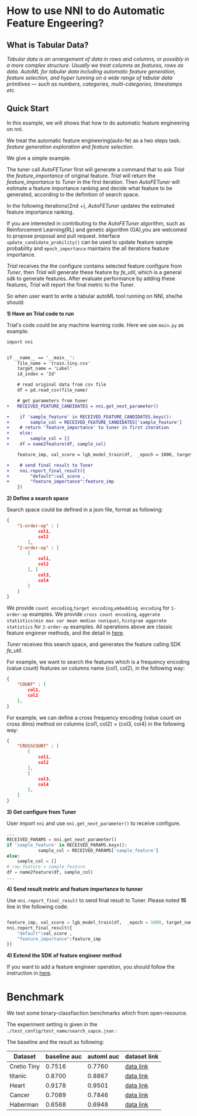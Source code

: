 # How to use NNI to do Automatic Feature Engeering?

## What is Tabular Data?

*Tabular data is an arrangement of data in rows and columns, or possibly in a more complex structure. Usually we treat columns as features, rows as data. AutoML for tabular data including automatic feature generation, feature selection, and hyper tunning on a wide range of tabular data primitives — such as numbers, categories, multi-categories, timestamps etc.*

## Quick Start

In this example, we will shows that how to do automatic feature engineering on nni.

We treat the automatic feature engineering(auto-fe) as a two steps task. *feature generation exploration* and *feature selection*.

We give a simple example.

The tuner call *AutoFETuner* first will generate a command that to ask *Trial* the *feature_importance* of original feature. *Trial* will return the *feature_importance* to *Tuner* in the first iteration. Then *AutoFETuner* will estimate a feature importance ranking and decide what feature to be generated, according to the definition of search space.

In the following iterations(2nd +), *AutoFETuner* updates the estimated feature importance ranking.

If you are interested in contributing to the *AutoFETuner* algorithm, such as Reinforcement Learning(RL) and genetic algorithm (GA),you are welcomed to propose proposal and pull request.  Interface `update_candidate_probility()` can be used to update feature sample probability and `epoch_importance` maintains the all iterations feature importance.

*Trial* receives the the configure contains selected feature configure from *Tuner*, then *Trial* will generate these feature by *fe_util*, which is a general sdk to generate features. After evaluate performance by adding these features, *Trial* will report the final metric to the Tuner.


So when user want to write a tabular autoML tool running on NNI, she/he should:

**1) Have an Trial code to run**

Trial's code could be any machine learning code. 
Here we use `main.py` as example:

```diff
import nni


if __name__ == '__main__':
    file_name = 'train.tiny.csv'
    target_name = 'Label'
    id_index = 'Id'

    # read original data from csv file
    df = pd.read_csv(file_name)

    # get parameters from tuner
+   RECEIVED_FEATURE_CANDIDATES = nni.get_next_parameter()

+    if 'sample_feature' in RECEIVED_FEATURE_CANDIDATES.keys():
+        sample_col = RECEIVED_FEATURE_CANDIDATES['sample_feature']
+    # return 'feature_importance' to tuner in first iteration
+    else:
+        sample_col = []
+    df = name2feature(df, sample_col)

    feature_imp, val_score = lgb_model_train(df,  _epoch = 1000, target_name = target_name, id_index = id_index)

+    # send final result to Tuner
+    nni.report_final_result({
+        "default":val_score , 
+        "feature_importance":feature_imp
    })
```

**2) Define a search space**

Search space could be defined in a json file, format as following: 

```json
{
    "1-order-op" : [
            col1,
            col2
        ],
    "2-order-op" : [
        [
            col1,
            col2
        ], [
            col3, 
            col4
        ]
    ]
}
```
We provide `count encoding`,`target encoding`,`embedding encoding` for `1-order-op` examples.
We provide `cross count encoding`, `aggerate statistics(min max var mean median nunique)`, `histgram aggerate statistics` for `2-order-op` examples.
All operations above are classic feature enginner methods, and the detail in [here](AutoFEOp.md). 

*Tuner* receives this search space, and generates the feature calling SDK *fe_util*.

For example, we want to search the features which is a frequency encoding (value count) features on columns name {col1, col2}, in the following way:

```json
{
    "COUNT" : [
        col1,
        col2
    ],
}
```

For example, we can define a cross frequency encoding (value count on cross dims) method on columns {col1, col2} × {col3, col4} in the following way:

```json
{
    "CROSSCOUNT" : [
        [
            col1,
            col2
        ],
        [
            col3,
            col4
        ],
    ]
}
```

**3) Get configure from Tuner**

User import `nni` and use `nni.get_next_parameter()` to receive configure. 

```python
...
RECEIVED_PARAMS = nni.get_next_parameter()
if 'sample_feature' in RECEIVED_PARAMS.keys():
            sample_col = RECEIVED_PARAMS['sample_feature']
else:
    sample_col = []
# raw_feature + sample_feature
df = name2feature(df, sample_col)
...
```


**4)  Send result metric and feature importance to tunner**

Use `nni.report_final_result` to send final result to Tuner. Please noted **15** line in the following code.

```python

feature_imp, val_score = lgb_model_train(df,  _epoch = 1000, target_name = target_name, id_index = id_index)
nni.report_final_result({
    "default":val_score , 
    "feature_importance":feature_imp
})
```

**4) Extend the SDK of feature engineer method**

If you want to add a feature engineer operation, you should follow the  instruction in [here](AutoFEOp.md). 

# Benchmark

We test some binary-classfiaction benchmarks which from open-resource.

The experiment setting is given in the `./test_config/test_name/search_sapce.json` :

The baseline and the result as following:

|  Dataset   | baseline auc  | automl auc| dataset link| 
|  ----  | ----  | ----  | ----  |
| Cretio Tiny  | 0.7516 | 0.7760 |[data link](https://labs.criteo.com/category/dataset/) |
| titanic  | 0.8700 | 0.8867 |[data link](https://www.kaggle.com/c/titanic/data) |
| Heart |0.9178| 0.9501|[data link](http://archive.ics.uci.edu/ml/datasets/Statlog+%28Heart%29)|
| Cancer |0.7089 | 0.7846 | [data link](http://archive.ics.uci.edu/ml/datasets/Breast+Cancer)|
| Haberman |0.6568 | 0.6948 | [data link](http://archive.ics.uci.edu/ml/machine-learning-databases/haberman/)|

